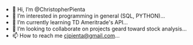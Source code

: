 - 👋 Hi, I’m @ChristopherPienta
- 👀 I’m interested in programming in general (SQL, PYTHON)...
- 🌱 I’m currently learning TD Ameritrade's API...
- 💞️ I’m looking to collaborate on projects geard toward stock analysis...
- 📫 How to reach me cjpienta@gmail.com...

<!---
ChristopherPienta/ChristopherPienta is a ✨ special ✨ repository because its `README.md` (this file) appears on your GitHub profile.
You can click the Preview link to take a look at your changes.
--->
